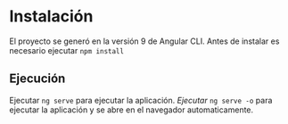 # Instalación

El proyecto se generó en la versión 9 de Angular CLI.
Antes de instalar es necesario ejecutar `npm install`

## Ejecución

Ejecutar `ng serve` para ejecutar la aplicación.
_Ejecutar_ `ng serve -o` para ejecutar la aplicación y se abre en el navegador automaticamente.
